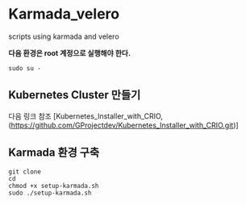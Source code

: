# Karmada_velero
scripts using karmada and velero

**다음 환경은 root 계정으로 실행해야 한다.**
```
sudo su -
```

## Kubernetes Cluster 만들기
다음 링크 참조 [Kubernetes_Installer_with_CRIO,(https://github.com/GProjectdev/Kubernetes_Installer_with_CRIO.git)]

## Karmada 환경 구축
```
git clone
cd 
chmod +x setup-karmada.sh
sudo ./setup-karmada.sh

```
